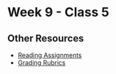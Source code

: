 # Week 9 - Class 5

## Other Resources
* [Reading Assignments](../../Resources/ra-grading-standard/)
* [Grading Rubrics](../../Resources/)

